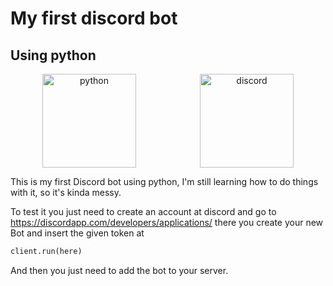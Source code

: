 # My first discord bot
## Using python
<p align="center" style="display: flex; align-items: center; justify-content: space-around">
  <img src="https://img2.gratispng.com/20180402/ioq/kisspng-python-logo-clojure-javascript-9-5ac25c2686ca38.9179638515226870145521.jpg" alt="python" width="150">

  <img src="https://i.imgur.com/ZOKp8LH.png" alt="discord" width="150">
  
</p>

This is my first Discord bot using python, I'm still learning how to do things with it, so it's kinda messy.

To test it you just need to create an account at discord and go to https://discordapp.com/developers/applications/
there you create your new Bot and insert the given token at
```python
client.run(here)
```
And then you just need to add the bot to your server.
